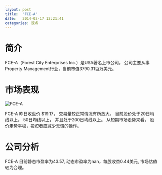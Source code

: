 ```yaml
---
layout: post
title:  "FCE-A"
date:   2014-02-17 12:21:41
categories: 观点
---
```


# 简介
FCE-A（Forest City Enterprises Inc.）是USA著名上市公司，
公司主要从事Property Management行业，当前市值3790.31百万美元。

# 市场表现

![FCE-A](http://finviz.com/chart.ashx?t=FCE-A&ty=c&ta=1&p=d&s=l)

FCE-A 昨日收盘价 $19.17，
交易量较正常情况有所放大。
目前股价处于20日均线以上，
50日均线以上，
并且处于200日均线以上。
从短期市场走势来看，
股价走势平稳，投资者应减少无谓的操作。

# 公司分析
FCE-A 目前静态市盈率为43.57, 动态市盈率为nan，每股收益0.44美元,
市场估值较为合理。
